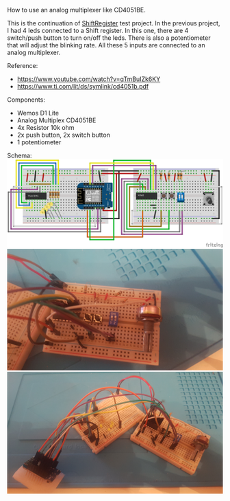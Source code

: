 How to use an analog multiplexer like CD4051BE.

This is the continuation of [ShiftRegister](../WemosShiftRegister) test project.
In the previous project, I had 4 leds connected to a Shift register. In this one, there are 4 switch/push button to turn on/off the leds. There is also a potentiometer that will adjust the blinking rate. All these 5 inputs are connected to an analog multiplexer.


Reference: 
- https://www.youtube.com/watch?v=qTmBuIZk6KY
- https://www.ti.com/lit/ds/symlink/cd4051b.pdf

Components:
- Wemos D1 Lite
- Analog Multiplex CD4051BE
- 4x Resistor 10k ohm
- 2x push button, 2x switch button
- 1 potentiometer

Schema:
![Alt text](./schemas/AnalogMultiplex_bb.png?raw=true "Breadboard")
![Alt text](./schemas/analog_multiplex1.jpg?raw=true "Photo1")
![Alt text](./schemas/analog_multiplex2.jpg?raw=true "Photo2")
